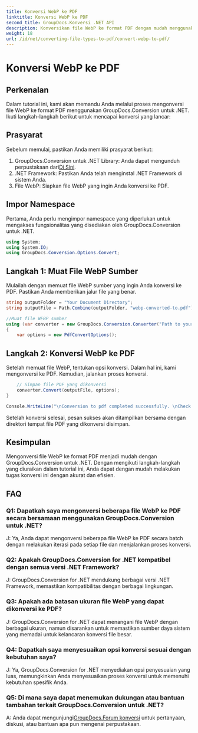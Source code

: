 ```yaml
---
title: Konversi WebP ke PDF
linktitle: Konversi WebP ke PDF
second_title: GroupDocs.Konversi .NET API
description: Konversikan file WebP ke format PDF dengan mudah menggunakan GroupDocs.Conversion untuk .NET. Sederhanakan tugas konversi dokumen Anda.
weight: 18
url: /id/net/converting-file-types-to-pdf/convert-webp-to-pdf/
---
```


# Konversi WebP ke PDF

## Perkenalan
Dalam tutorial ini, kami akan memandu Anda melalui proses mengonversi file WebP ke format PDF menggunakan GroupDocs.Conversion untuk .NET. Ikuti langkah-langkah berikut untuk mencapai konversi yang lancar:

## Prasyarat

Sebelum memulai, pastikan Anda memiliki prasyarat berikut:

1.  GroupDocs.Conversion untuk .NET Library: Anda dapat mengunduh perpustakaan dari[Di Sini](https://releases.groupdocs.com/conversion/net/).
2. .NET Framework: Pastikan Anda telah menginstal .NET Framework di sistem Anda.
3. File WebP: Siapkan file WebP yang ingin Anda konversi ke PDF.

## Impor Namespace

Pertama, Anda perlu mengimpor namespace yang diperlukan untuk mengakses fungsionalitas yang disediakan oleh GroupDocs.Conversion untuk .NET.

```csharp
using System;
using System.IO;
using GroupDocs.Conversion.Options.Convert;
```

## Langkah 1: Muat File WebP Sumber

Mulailah dengan memuat file WebP sumber yang ingin Anda konversi ke PDF. Pastikan Anda memberikan jalur file yang benar.

```csharp
string outputFolder = "Your Document Directory";
string outputFile = Path.Combine(outputFolder, "webp-converted-to.pdf");

//Muat file WEBP sumber
using (var converter = new GroupDocs.Conversion.Converter("Path to your WebP file"))
{
    var options = new PdfConvertOptions();
```

## Langkah 2: Konversi WebP ke PDF

Setelah memuat file WebP, tentukan opsi konversi. Dalam hal ini, kami mengonversi ke PDF. Kemudian, jalankan proses konversi.

```csharp
    // Simpan file PDF yang dikonversi
    converter.Convert(outputFile, options);
}

Console.WriteLine("\nConversion to pdf completed successfully. \nCheck output in {0}", outputFolder);
```

Setelah konversi selesai, pesan sukses akan ditampilkan bersama dengan direktori tempat file PDF yang dikonversi disimpan.

## Kesimpulan

Mengonversi file WebP ke format PDF menjadi mudah dengan GroupDocs.Conversion untuk .NET. Dengan mengikuti langkah-langkah yang diuraikan dalam tutorial ini, Anda dapat dengan mudah melakukan tugas konversi ini dengan akurat dan efisien.

## FAQ

### Q1: Dapatkah saya mengonversi beberapa file WebP ke PDF secara bersamaan menggunakan GroupDocs.Conversion untuk .NET?

J: Ya, Anda dapat mengonversi beberapa file WebP ke PDF secara batch dengan melakukan iterasi pada setiap file dan menjalankan proses konversi.

### Q2: Apakah GroupDocs.Conversion for .NET kompatibel dengan semua versi .NET Framework?

J: GroupDocs.Conversion for .NET mendukung berbagai versi .NET Framework, memastikan kompatibilitas dengan berbagai lingkungan.

### Q3: Apakah ada batasan ukuran file WebP yang dapat dikonversi ke PDF?

J: GroupDocs.Conversion for .NET dapat menangani file WebP dengan berbagai ukuran, namun disarankan untuk memastikan sumber daya sistem yang memadai untuk kelancaran konversi file besar.

### Q4: Dapatkah saya menyesuaikan opsi konversi sesuai dengan kebutuhan saya?

J: Ya, GroupDocs.Conversion for .NET menyediakan opsi penyesuaian yang luas, memungkinkan Anda menyesuaikan proses konversi untuk memenuhi kebutuhan spesifik Anda.

### Q5: Di mana saya dapat menemukan dukungan atau bantuan tambahan terkait GroupDocs.Conversion untuk .NET?

 A: Anda dapat mengunjungi[GroupDocs.Forum konversi](https://forum.groupdocs.com/c/conversion/11) untuk pertanyaan, diskusi, atau bantuan apa pun mengenai perpustakaan.